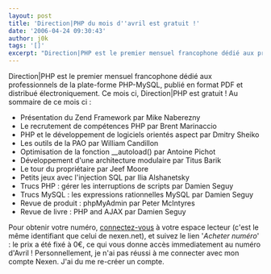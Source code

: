 ```yaml
---
layout: post
title: 'Direction|PHP du mois d''avril est gratuit !'
date: '2006-04-24 09:30:43'
author: j0k
tags: '[]'
excerpt: "Direction|PHP est le premier mensuel francophone dédié aux professionnels de la plate-forme PHP-MySQL, publié en format PDF et distribué électroniquement.      \nCe mois ci, Direction|PHP est gratuit !   Au sommaire de ce mois ci :    * Présentation du Zend Framework par Mike Naberezny   * Le recrutement de compétences PHP par Brent      …"
---
```


Direction|PHP est le premier mensuel francophone dédié aux professionnels de la plate-forme PHP-MySQL, publié en format PDF et distribué électroniquement.
Ce mois ci, Direction|PHP est gratuit !   Au sommaire de ce mois ci :
* Présentation du Zend Framework par Mike Naberezny
* Le recrutement de compétences PHP par Brent Marinaccio
* PHP et le développement de logiciels orientés aspect par Dmitry Sheiko
* Les outils de la PAO par William Candillon
* Optimisation de la fonction __autoload() par Antoine Pichot
* Développement d'une architecture modulaire par Titus Barik
* Le tour du propriétaire par Jeef Moore
* Petits jeux avec l'injection SQL par Ilia Alshanetsky
* Trucs PHP : gérer les interruptions de scripts par Damien Seguy
* Trucs MySQL : les expressions rationnelles MySQL par Damien Seguy
* Revue de produit : phpMyAdmin par Peter McIntyres
* Revue de livre : PHP and AJAX par Damien Seguy

Pour obtenir votre numéro, [connectez-vous](http://www.directionphp.biz/) à votre espace lecteur (c'est le même identifiant que celui de nexen.net), et suivez le lien '*Acheter numéro*' : le prix a été fixé à 0€, ce qui vous donne accès immediatement au numéro d'Avril !   Personnellement, je n'ai pas réussi à me connecter avec mon compte Nexen. J'ai du me re-créer un compte.
